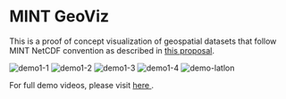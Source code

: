 # MINT GeoViz

This is a proof of concept visualization of geospatial datasets that follow MINT NetCDF convention as described in <a href="https://github.com/mintproject/MINT-NetCDF-Convention">this proposal</a>. 

![demo1-1](assets/fldas-demo-part1-1.gif)
![demo1-2](assets/fldas-demo-part1-2.gif)
![demo1-3](assets/fldas-demo-part1-3.gif)
![demo1-4](assets/fldas-demo-part1-4.gif)
![demo-latlon](assets/fldas_latlon_cross.gif)

For full demo videos, please visit <a href="https://drive.google.com/open?id=1t9E5HsUOre0CgAevkdRAxgaRQghJ_i2v"> here </a>.
